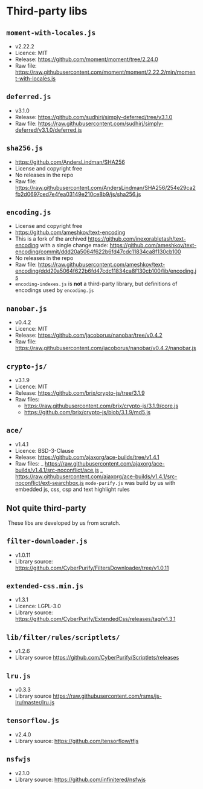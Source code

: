 # Third-party libs

## `moment-with-locales.js`

- v2.22.2
- Licence: MIT
- Release: https://github.com/moment/moment/tree/2.24.0
- Raw file: https://raw.githubusercontent.com/moment/moment/2.22.2/min/moment-with-locales.js

## `deferred.js`

- v3.1.0
- Release: https://github.com/sudhirj/simply-deferred/tree/v3.1.0
- Raw file: https://raw.githubusercontent.com/sudhirj/simply-deferred/v3.1.0/deferred.js

## `sha256.js`

- https://github.com/AndersLindman/SHA256
- License and copyright free
- No releases in the repo
- Raw file: https://raw.githubusercontent.com/AndersLindman/SHA256/254e29ca2fb2d0697ced7e4fea03149e210ce8b9/js/sha256.js

## `encoding.js`

- License and copyright free
- https://github.com/ameshkov/text-encoding
- This is a fork of the archived https://github.com/inexorabletash/text-encoding with a single change made: https://github.com/ameshkov/text-encoding/commit/ddd20a5064f622b6fd47cdc11834ca8f130cb100
- No releases in the repo
- Raw file: https://raw.githubusercontent.com/ameshkov/text-encoding/ddd20a5064f622b6fd47cdc11834ca8f130cb100/lib/encoding.js
- `encoding-indexes.js` is **not** a third-party library, but definitions of encodings used by `encoding.js`

## `nanobar.js`

- v0.4.2
- Licence: MIT
- Release: https://github.com/jacoborus/nanobar/tree/v0.4.2
- Raw file: https://raw.githubusercontent.com/jacoborus/nanobar/v0.4.2/nanobar.js

## `crypto-js/`

- v3.1.9
- Licence: MIT
- Release: https://github.com/brix/crypto-js/tree/3.1.9
- Raw files:
  - https://raw.githubusercontent.com/brix/crypto-js/3.1.9/core.js
  - https://github.com/brix/crypto-js/blob/3.1.9/md5.js

## `ace/`

- v1.4.1
- Licence: BSD-3-Clause
- Release: https://github.com/ajaxorg/ace-builds/tree/v1.4.1
- Raw files:
  _ https://raw.githubusercontent.com/ajaxorg/ace-builds/v1.4.1/src-noconflict/ace.js
  _ https://raw.githubusercontent.com/ajaxorg/ace-builds/v1.4.1/src-noconflict/ext-searchbox.js
  `mode-purify.js` was build by us with embedded js, css, csp and text highlight rules

## Not quite third-party

​
These libs are developed by us from scratch.
​

## `filter-downloader.js`

- v1.0.11
- Library source: https://github.com/CyberPurify/FiltersDownloader/tree/v1.0.11

## `extended-css.min.js`

- v1.3.1
- Licence: LGPL-3.0
- Library source: https://github.com/CyberPurify/ExtendedCss/releases/tag/v1.3.1

## `lib/filter/rules/scriptlets/`

- v1.2.6
- Library source https://github.com/CyberPurify/Scriptlets/releases

## `lru.js`

- v0.3.3
- Library source https://raw.githubusercontent.com/rsms/js-lru/master/lru.js

## `tensorflow.js`

- v2.4.0
- Library source: https://github.com/tensorflow/tfjs

## `nsfwjs`

- v2.1.0
- Library source: https://github.com/infinitered/nsfwjs
